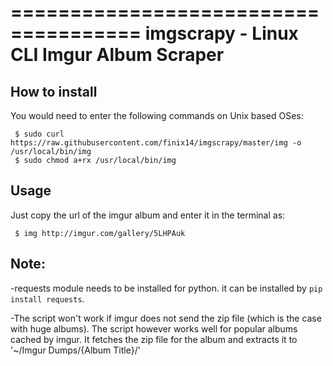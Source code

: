 =====================================
imgscrapy - Linux CLI Imgur Album Scraper
=====================================

How to install
------------
You would need to enter the following commands on Unix based  OSes:
```
 $ sudo curl https://raw.githubusercontent.com/finix14/imgscrapy/master/img -o /usr/local/bin/img
 $ sudo chmod a+rx /usr/local/bin/img
```
Usage
------------
Just copy the url of the imgur album and enter it in the terminal as:
```
 $ img http://imgur.com/gallery/5LHPAuk
```
  
Note:
------------
-requests module needs to be installed for python. it can be installed by `pip install requests`.

-The script won't work if imgur does not send the zip file (which is the case with huge albums). The script however works well for popular albums cached by imgur. It fetches the zip file for the album and extracts it to '~/Imgur Dumps/{Album Title}/'


